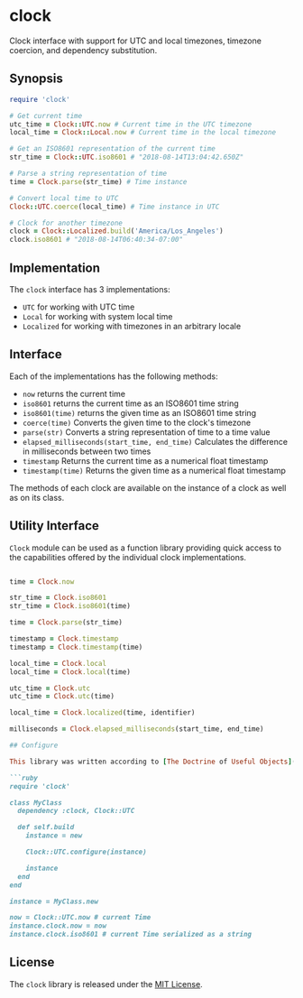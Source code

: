 # clock

Clock interface with support for UTC and local timezones, timezone coercion, and dependency substitution.

## Synopsis

```ruby
require 'clock'

# Get current time
utc_time = Clock::UTC.now # Current time in the UTC timezone
local_time = Clock::Local.now # Current time in the local timezone

# Get an ISO8601 representation of the current time
str_time = Clock::UTC.iso8601 # "2018-08-14T13:04:42.650Z"

# Parse a string representation of time
time = Clock.parse(str_time) # Time instance

# Convert local time to UTC
Clock::UTC.coerce(local_time) # Time instance in UTC

# Clock for another timezone
clock = Clock::Localized.build('America/Los_Angeles')
clock.iso8601 # "2018-08-14T06:40:34-07:00"
```

## Implementation

The `clock` interface has 3 implementations:

 - `UTC` for working with UTC time
 - `Local` for working with system local time
 - `Localized` for working with timezones in an arbitrary locale

## Interface

Each of the implementations has the following methods:

- `now` returns the current time
- `iso8601` returns the current time as an ISO8601 time string
- `iso8601(time)` returns the given time as an ISO8601 time string
- `coerce(time)` Converts the given time to the clock's timezone
- `parse(str)` Converts a string representation of time to a time value
- `elapsed_milliseconds(start_time, end_time)` Calculates the difference in milliseconds between two times
- `timestamp` Returns the current time as a numerical float timestamp
- `timestamp(time)` Returns the given time as a numerical float timestamp

The methods of each clock are available on the instance of a clock as well as on its class.

## Utility Interface

`Clock` module can be used as a function library providing quick access to the capabilities offered by the individual clock implementations.

```ruby

time = Clock.now

str_time = Clock.iso8601
str_time = Clock.iso8601(time)

time = Clock.parse(str_time)

timestamp = Clock.timestamp
timestamp = Clock.timestamp(time)

local_time = Clock.local
local_time = Clock.local(time)

utc_time = Clock.utc
utc_time = Clock.utc(time)

local_time = Clock.localized(time, identifier)

milliseconds = Clock.elapsed_milliseconds(start_time, end_time)

## Configure

This library was written according to [The Doctrine of Useful Objects](http://docs.eventide-project.org/user-guide/useful-objects.html). As such, it can be configured as `:clock`, and has a useful inert substitute.

```ruby
require 'clock'

class MyClass
  dependency :clock, Clock::UTC

  def self.build
    instance = new

    Clock::UTC.configure(instance)

    instance
  end
end

instance = MyClass.new

now = Clock::UTC.now # current Time
instance.clock.now = now
instance.clock.iso8601 # current Time serialized as a string
```

## License

The `clock` library is released under the [MIT License](https://github.com/obsidian-btc/clock/blob/master/MIT-License.txt).
